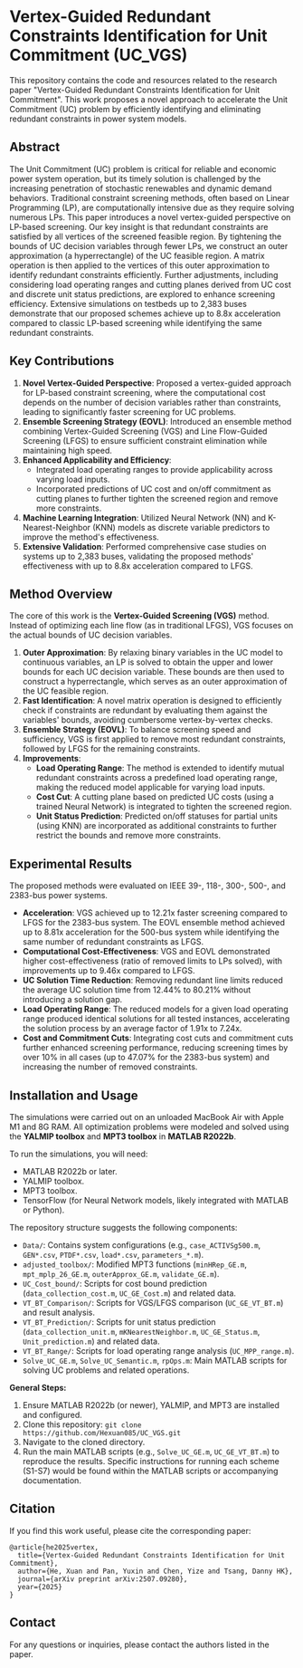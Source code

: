 # Vertex-Guided Redundant Constraints Identification for Unit Commitment (UC_VGS)

This repository contains the code and resources related to the research paper "Vertex-Guided Redundant Constraints Identification for Unit Commitment". This work proposes a novel approach to accelerate the Unit Commitment (UC) problem by efficiently identifying and eliminating redundant constraints in power system models.

## Abstract

The Unit Commitment (UC) problem is critical for reliable and economic power system operation, but its timely solution is challenged by the increasing penetration of stochastic renewables and dynamic demand behaviors. Traditional constraint screening methods, often based on Linear Programming (LP), are computationally intensive due as they require solving numerous LPs. This paper introduces a novel vertex-guided perspective on LP-based screening. Our key insight is that redundant constraints are satisfied by all vertices of the screened feasible region. By tightening the bounds of UC decision variables through fewer LPs, we construct an outer approximation (a hyperrectangle) of the UC feasible region. A matrix operation is then applied to the vertices of this outer approximation to identify redundant constraints efficiently. Further adjustments, including considering load operating ranges and cutting planes derived from UC cost and discrete unit status predictions, are explored to enhance screening efficiency. Extensive simulations on testbeds up to 2,383 buses demonstrate that our proposed schemes achieve up to 8.8x acceleration compared to classic LP-based screening while identifying the same redundant constraints.

## Key Contributions

1.  **Novel Vertex-Guided Perspective**: Proposed a vertex-guided approach for LP-based constraint screening, where the computational cost depends on the number of decision variables rather than constraints, leading to significantly faster screening for UC problems.
2.  **Ensemble Screening Strategy (EOVL)**: Introduced an ensemble method combining Vertex-Guided Screening (VGS) and Line Flow-Guided Screening (LFGS) to ensure sufficient constraint elimination while maintaining high speed.
3.  **Enhanced Applicability and Efficiency**:
    *   Integrated load operating ranges to provide applicability across varying load inputs.
    *   Incorporated predictions of UC cost and on/off commitment as cutting planes to further tighten the screened region and remove more constraints.
4.  **Machine Learning Integration**: Utilized Neural Network (NN) and K-Nearest-Neighbor (KNN) models as discrete variable predictors to improve the method's effectiveness.
5.  **Extensive Validation**: Performed comprehensive case studies on systems up to 2,383 buses, validating the proposed methods' effectiveness with up to 8.8x acceleration compared to LFGS.

## Method Overview

The core of this work is the **Vertex-Guided Screening (VGS)** method. Instead of optimizing each line flow (as in traditional LFGS), VGS focuses on the actual bounds of UC decision variables.

1.  **Outer Approximation**: By relaxing binary variables in the UC model to continuous variables, an LP is solved to obtain the upper and lower bounds for each UC decision variable. These bounds are then used to construct a hyperrectangle, which serves as an outer approximation of the UC feasible region.
2.  **Fast Identification**: A novel matrix operation is designed to efficiently check if constraints are redundant by evaluating them against the variables' bounds, avoiding cumbersome vertex-by-vertex checks.
3.  **Ensemble Strategy (EOVL)**: To balance screening speed and sufficiency, VGS is first applied to remove most redundant constraints, followed by LFGS for the remaining constraints.
4.  **Improvements**:
    *   **Load Operating Range**: The method is extended to identify mutual redundant constraints across a predefined load operating range, making the reduced model applicable for varying load inputs.
    *   **Cost Cut**: A cutting plane based on predicted UC costs (using a trained Neural Network) is integrated to tighten the screened region.
    *   **Unit Status Prediction**: Predicted on/off statuses for partial units (using KNN) are incorporated as additional constraints to further restrict the bounds and remove more constraints.

## Experimental Results

The proposed methods were evaluated on IEEE 39-, 118-, 300-, 500-, and 2383-bus power systems.

*   **Acceleration**: VGS achieved up to 12.21x faster screening compared to LFGS for the 2383-bus system. The EOVL ensemble method achieved up to 8.81x acceleration for the 500-bus system while identifying the same number of redundant constraints as LFGS.
*   **Computational Cost-Effectiveness**: VGS and EOVL demonstrated higher cost-effectiveness (ratio of removed limits to LPs solved), with improvements up to 9.46x compared to LFGS.
*   **UC Solution Time Reduction**: Removing redundant line limits reduced the average UC solution time from 12.44% to 80.21% without introducing a solution gap.
*   **Load Operating Range**: The reduced models for a given load operating range produced identical solutions for all tested instances, accelerating the solution process by an average factor of 1.91x to 7.24x.
*   **Cost and Commitment Cuts**: Integrating cost cuts and commitment cuts further enhanced screening performance, reducing screening times by over 10% in all cases (up to 47.07% for the 2383-bus system) and increasing the number of removed constraints.

## Installation and Usage

The simulations were carried out on an unloaded MacBook Air with Apple M1 and 8G RAM. All optimization problems were modeled and solved using the **YALMIP toolbox** and **MPT3 toolbox** in **MATLAB R2022b**.

To run the simulations, you will need:
*   MATLAB R2022b or later.
*   YALMIP toolbox.
*   MPT3 toolbox.
*   TensorFlow (for Neural Network models, likely integrated with MATLAB or Python).

The repository structure suggests the following components:
*   `Data/`: Contains system configurations (e.g., `case_ACTIVSg500.m`, `GEN*.csv`, `PTDF*.csv`, `load*.csv`, `parameters_*.m`).
*   `adjusted_toolbox/`: Modified MPT3 functions (`minHRep_GE.m`, `mpt_mplp_26_GE.m`, `outerApprox_GE.m`, `validate_GE.m`).
*   `UC_Cost_bound/`: Scripts for cost bound prediction (`data_collection_cost.m`, `UC_GE_Cost.m`) and related data.
*   `VT_BT_Comparison/`: Scripts for VGS/LFGS comparison (`UC_GE_VT_BT.m`) and result analysis.
*   `VT_BT_Prediction/`: Scripts for unit status prediction (`data_collection_unit.m`, `mKNearestNeighbor.m`, `UC_GE_Status.m`, `Unit_prediction.m`) and related data.
*   `VT_BT_Range/`: Scripts for load operating range analysis (`UC_MPP_range.m`).
*   `Solve_UC_GE.m`, `Solve_UC_Semantic.m`, `rpOps.m`: Main MATLAB scripts for solving UC problems and related operations.

**General Steps:**
1.  Ensure MATLAB R2022b (or newer), YALMIP, and MPT3 are installed and configured.
2.  Clone this repository: `git clone https://github.com/Hexuan085/UC_VGS.git`
3.  Navigate to the cloned directory.
4.  Run the main MATLAB scripts (e.g., `Solve_UC_GE.m`, `UC_GE_VT_BT.m`) to reproduce the results. Specific instructions for running each scheme (S1-S7) would be found within the MATLAB scripts or accompanying documentation.

## Citation

If you find this work useful, please cite the corresponding paper:

```
@article{he2025vertex,
  title={Vertex-Guided Redundant Constraints Identification for Unit Commitment},
  author={He, Xuan and Pan, Yuxin and Chen, Yize and Tsang, Danny HK},
  journal={arXiv preprint arXiv:2507.09280},
  year={2025}
}
```

## Contact

For any questions or inquiries, please contact the authors listed in the paper.
